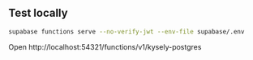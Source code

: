 ## Test locally

```bash
supabase functions serve --no-verify-jwt --env-file supabase/.env
```

Open http://localhost:54321/functions/v1/kysely-postgres
